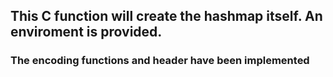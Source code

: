 ## This C function will create the hashmap itself. An enviroment is provided.

### The encoding functions and header have been implemented


